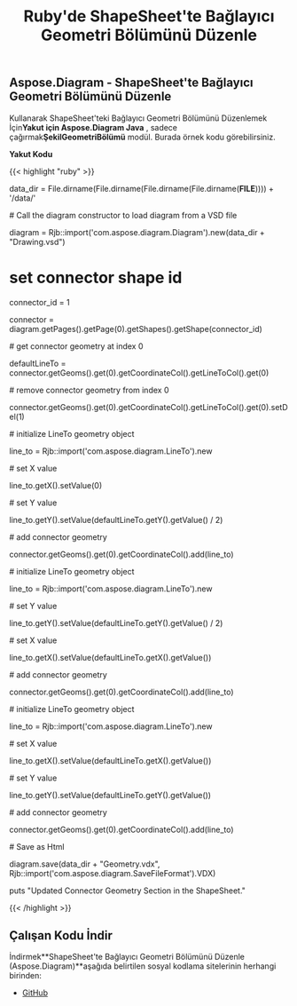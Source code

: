 ﻿---
title: Ruby'de ShapeSheet'te Bağlayıcı Geometri Bölümünü Düzenle
type: docs
weight: 10
url: /tr/java/edit-connector-geometry-section-in-the-shapesheet-in-ruby/
---
## **Aspose.Diagram - ShapeSheet'te Bağlayıcı Geometri Bölümünü Düzenle**
 Kullanarak ShapeSheet'teki Bağlayıcı Geometri Bölümünü Düzenlemek İçin**Yakut için Aspose.Diagram Java** , sadece çağırmak**ŞekilGeometriBölümü** modül. Burada örnek kodu görebilirsiniz.

**Yakut Kodu**

{{< highlight "ruby" >}}

 data_dir = File.dirname(File.dirname(File.dirname(File.dirname(__FILE__)))) + '/data/'

\# Call the diagram constructor to load diagram from a VSD file

diagram = Rjb::import('com.aspose.diagram.Diagram').new(data_dir + "Drawing.vsd")

# set connector shape id

connector_id = 1

connector = diagram.getPages().getPage(0).getShapes().getShape(connector_id)

\# get connector geometry at index 0

defaultLineTo = connector.getGeoms().get(0).getCoordinateCol().getLineToCol().get(0)

\# remove connector geometry from index 0

connector.getGeoms().get(0).getCoordinateCol().getLineToCol().get(0).setDel(1)

\# initialize LineTo geometry object

line_to = Rjb::import('com.aspose.diagram.LineTo').new

\# set X value

line_to.getX().setValue(0)

\# set Y value

line_to.getY().setValue(defaultLineTo.getY().getValue() / 2)

\# add connector geometry

connector.getGeoms().get(0).getCoordinateCol().add(line_to)

\# initialize LineTo geometry object

line_to = Rjb::import('com.aspose.diagram.LineTo').new

\# set Y value

line_to.getY().setValue(defaultLineTo.getY().getValue() / 2)

\# set X value

line_to.getX().setValue(defaultLineTo.getX().getValue())

\# add connector geometry

connector.getGeoms().get(0).getCoordinateCol().add(line_to)

\# initialize LineTo geometry object

line_to = Rjb::import('com.aspose.diagram.LineTo').new

\# set X value

line_to.getX().setValue(defaultLineTo.getX().getValue())

\# set Y value

line_to.getY().setValue(defaultLineTo.getY().getValue())

\# add connector geometry

connector.getGeoms().get(0).getCoordinateCol().add(line_to)

\# Save as Html

diagram.save(data_dir + "Geometry.vdx", Rjb::import('com.aspose.diagram.SaveFileFormat').VDX)

puts "Updated Connector Geometry Section in the ShapeSheet."

{{< /highlight >}}
## **Çalışan Kodu İndir**
 İndirmek**ShapeSheet'te Bağlayıcı Geometri Bölümünü Düzenle (Aspose.Diagram)**aşağıda belirtilen sosyal kodlama sitelerinin herhangi birinden:

- [GitHub](https://github.com/asposediagram/Aspose.Diagram-for-Java/blob/master/Plugins/Aspose_Diagram_Java_for_Ruby/lib/asposediagramjava/Geometry/shapegeometrysection.rb)
